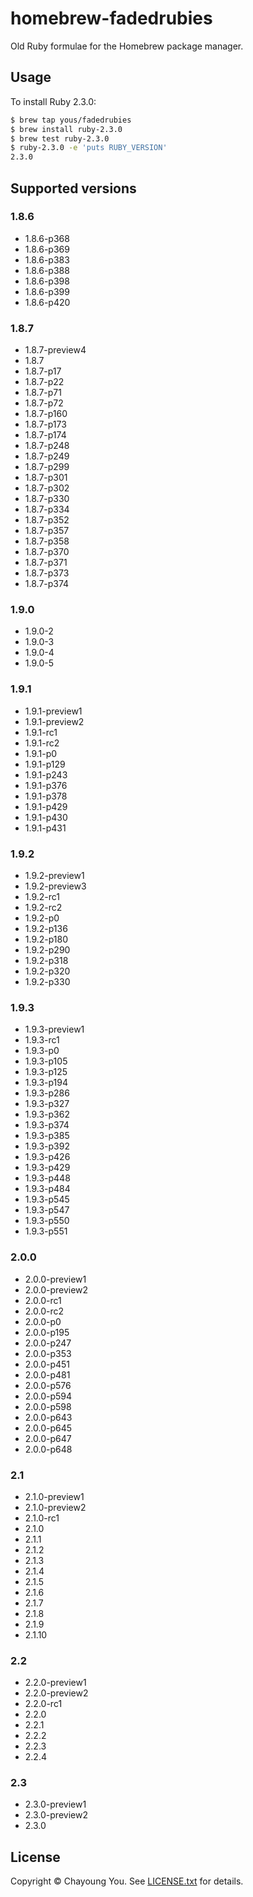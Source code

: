 # homebrew-fadedrubies

Old Ruby formulae for the Homebrew package manager.

## Usage

To install Ruby 2.3.0:

``` sh
$ brew tap yous/fadedrubies
$ brew install ruby-2.3.0
$ brew test ruby-2.3.0
$ ruby-2.3.0 -e 'puts RUBY_VERSION'
2.3.0
```

## Supported versions

### 1.8.6

- 1.8.6-p368
- 1.8.6-p369
- 1.8.6-p383
- 1.8.6-p388
- 1.8.6-p398
- 1.8.6-p399
- 1.8.6-p420

### 1.8.7

- 1.8.7-preview4
- 1.8.7
- 1.8.7-p17
- 1.8.7-p22
- 1.8.7-p71
- 1.8.7-p72
- 1.8.7-p160
- 1.8.7-p173
- 1.8.7-p174
- 1.8.7-p248
- 1.8.7-p249
- 1.8.7-p299
- 1.8.7-p301
- 1.8.7-p302
- 1.8.7-p330
- 1.8.7-p334
- 1.8.7-p352
- 1.8.7-p357
- 1.8.7-p358
- 1.8.7-p370
- 1.8.7-p371
- 1.8.7-p373
- 1.8.7-p374

### 1.9.0

- 1.9.0-2
- 1.9.0-3
- 1.9.0-4
- 1.9.0-5

### 1.9.1

- 1.9.1-preview1
- 1.9.1-preview2
- 1.9.1-rc1
- 1.9.1-rc2
- 1.9.1-p0
- 1.9.1-p129
- 1.9.1-p243
- 1.9.1-p376
- 1.9.1-p378
- 1.9.1-p429
- 1.9.1-p430
- 1.9.1-p431

### 1.9.2

- 1.9.2-preview1
- 1.9.2-preview3
- 1.9.2-rc1
- 1.9.2-rc2
- 1.9.2-p0
- 1.9.2-p136
- 1.9.2-p180
- 1.9.2-p290
- 1.9.2-p318
- 1.9.2-p320
- 1.9.2-p330

### 1.9.3

- 1.9.3-preview1
- 1.9.3-rc1
- 1.9.3-p0
- 1.9.3-p105
- 1.9.3-p125
- 1.9.3-p194
- 1.9.3-p286
- 1.9.3-p327
- 1.9.3-p362
- 1.9.3-p374
- 1.9.3-p385
- 1.9.3-p392
- 1.9.3-p426
- 1.9.3-p429
- 1.9.3-p448
- 1.9.3-p484
- 1.9.3-p545
- 1.9.3-p547
- 1.9.3-p550
- 1.9.3-p551

### 2.0.0

- 2.0.0-preview1
- 2.0.0-preview2
- 2.0.0-rc1
- 2.0.0-rc2
- 2.0.0-p0
- 2.0.0-p195
- 2.0.0-p247
- 2.0.0-p353
- 2.0.0-p451
- 2.0.0-p481
- 2.0.0-p576
- 2.0.0-p594
- 2.0.0-p598
- 2.0.0-p643
- 2.0.0-p645
- 2.0.0-p647
- 2.0.0-p648

### 2.1

- 2.1.0-preview1
- 2.1.0-preview2
- 2.1.0-rc1
- 2.1.0
- 2.1.1
- 2.1.2
- 2.1.3
- 2.1.4
- 2.1.5
- 2.1.6
- 2.1.7
- 2.1.8
- 2.1.9
- 2.1.10

### 2.2

- 2.2.0-preview1
- 2.2.0-preview2
- 2.2.0-rc1
- 2.2.0
- 2.2.1
- 2.2.2
- 2.2.3
- 2.2.4

### 2.3

- 2.3.0-preview1
- 2.3.0-preview2
- 2.3.0

## License

Copyright © Chayoung You. See [LICENSE.txt](LICENSE.txt) for details.
